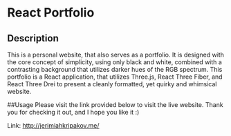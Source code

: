# React Portfolio

## Description
This is a personal website, that also serves as a portfolio. It is designed with the core concept of simplicity, using only black and white, combined with a contrasting background that utilizes darker hues of the RGB spectrum. This portfolio is a React application, that utilizes Three.js, React Three Fiber, and React Three Drei to present a cleanly formatted, yet quirky and whimsical website.

##Usage 
Please visit the link provided below to visit the live website. Thank you for checking it out, and I hope you like it :)

Link: http://jerimiahkripakov.me/
